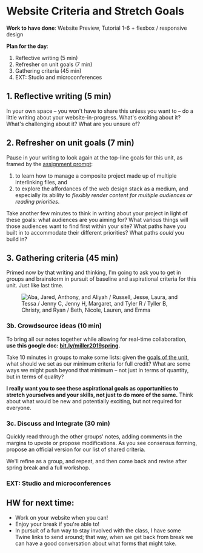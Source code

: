 # Website Criteria and Stretch Goals

**Work to have done**: Website Preview, Tutorial 1-6 + flexbox / responsive design

**Plan for the day**:

1. Reflective writing (5 min)
2. Refresher on unit goals (7 min)
3. Gathering criteria (45 min)
4. EXT: Studio and microconferences

## 1. Reflective writing (5 min) <!-- writing starts 9:34 -->
<div class="alert alert-success">
In your own space – you won't have to share this unless you want to – do a little writing about your website-in-progress. What's exciting about it? What's challenging about it? What are you unsure of?
</div>

## 2. Refresher on unit goals (7 min) <!-- talk starts 9:39; writing starts 9:42 -->
Pause in your writing to look again at the top-line goals for this unit, as framed by the [assignment prompt](https://github.com/pitt-cdm/website-prompt#project-3-website-portfolio):

<div class="alert alert-white">
<ol class="spaced">
<li>to learn how to manage a composite project made up of multiple interlinking files, and</li>
<li>to explore the affordances of the web design stack as a medium, and especially its ability to <em>flexibly render content for multiple audiences or reading priorities</em>.</li></ol>
</div>

Take another few minutes to think in writing about your project in light of these goals: what audiences are you aiming for? What various things will those audiences want to find first within your site? What paths have you built in to accommodate their different priorities? What paths *could* you build in?

## 3. Gathering criteria (45 min)
Primed now by that writing and thinking, I'm going to ask you to get in groups and brainstorm in pursuit of baseline and aspirational criteria for this unit. Just like last time.

<figure>
<img src="/{{site.course.base_path}}assets/img/2019-seating-groups.png" alt="Aba, Jared, Anthony, and Aliyah / Russell, Jesse, Laura, and Tessa / Jenny C, Jenny H, Margaret, and Tyler R / Tyller B, Christy, and Ryan / Beth, Nicole, Lauren, and Emma">
</figure>

### 3b. Crowdsource ideas (10 min) <!-- starts 9:48 -->
To bring all our notes together while allowing for real-time collaboration, **use this google doc: [bit.ly/miller2019spring](http://bit.ly/miller2019spring#heading=h.5phhnhe6mju7).**

<div class="alert alert-success">
Take 10 minutes in groups to make some lists: given the <a href="https://github.com/pitt-cdm/soundscape-prompt">goals of the unit</a>, what should we set as our minimum criteria for full credit? What are some ways we might push beyond that minimum – not just in terms of quantity, but in terms of quality?

<strong>I really want you to see these aspirational goals as opportunities to stretch yourselves and your skills, not just to do more of the same.</strong> Think about what would be new and potentially exciting, but not required for everyone.
</div>


### 3c. Discuss and Integrate (30 min)
Quickly read through the other groups' notes, adding comments in the margins to upvote or propose modifications. As you see consensus forming, propose an official version for our list of shared criteria.

We'll refine as a group, and repeat, and then come back and revise after spring break and a full workshop.

### EXT: Studio and microconferences

## HW for next time:

* Work on your website when you can!
* Enjoy your break if you're able to!
* In pursuit of a fun way to stay involved with the class, I have some Twine links to send around; that way, when we get back from break we can have a good conversation about what forms that might take.
